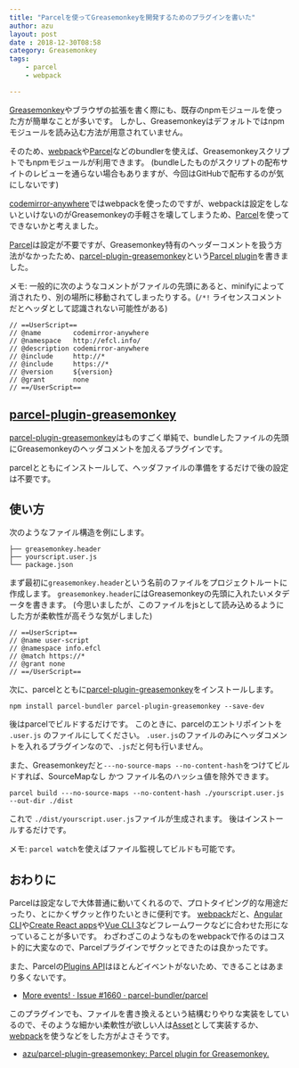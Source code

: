```yaml
---
title: "Parcelを使ってGreasemonkeyを開発するためのプラグインを書いた"
author: azu
layout: post
date : 2018-12-30T08:58
category: Greasemonkey
tags:
    - parcel
    - webpack

---
```


[Greasemonkey](https://ja.wikipedia.org/wiki/Greasemonkey)やブラウザの拡張を書く際にも、既存のnpmモジュールを使った方が簡単なことが多いです。
しかし、Greasemonkeyはデフォルトではnpmモジュールを読み込む方法が用意されていません。

そのため、[webpack](https://webpack.js.org/)や[Parcel](https://parceljs.org/)などのbundlerを使えば、Greasemonkeyスクリプトでもnpmモジュールが利用できます。
(bundleしたものがスクリプトの配布サイトのレビューを通らない場合もありますが、今回はGitHubで配布するのが気にしないです)

[codemirror-anywhere](https://github.com/azu/codemirror-anywhere)ではwebpackを使ったのですが、webpackは設定をしないといけないのがGreasemonkeyの手軽さを壊してしまうため、[Parcel](https://parceljs.org/)を使ってできないかと考えました。

[Parcel](https://parceljs.org/)は設定が不要ですが、Greasemonkey特有のヘッダーコメントを扱う方法がなかったため、[parcel-plugin-greasemonkey](https://github.com/azu/parcel-plugin-greasemonkey)という[Parcel plugin](https://parceljs.org/plugins.html)を書きました。

メモ: 一般的に次のようなコメントがファイルの先頭にあると、minifyによって消されたり、別の場所に移動されてしまったりする。(`/*!` ライセンスコメントだとヘッダとして認識されない可能性がある)

```
// ==UserScript==
// @name        codemirror-anywhere
// @namespace   http://efcl.info/
// @description codemirror-anywhere
// @include     http://*
// @include     https://*
// @version     ${version}
// @grant       none
// ==/UserScript==
```

## [parcel-plugin-greasemonkey](https://github.com/azu/parcel-plugin-greasemonkey)

[parcel-plugin-greasemonkey](https://github.com/azu/parcel-plugin-greasemonkey)はものすごく単純で、bundleしたファイルの先頭にGreasemonkeyのヘッダコメントを加えるプラグインです。

parcelとともにインストールして、ヘッダファイルの準備をするだけで後の設定は不要です。

## 使い方

次のようなファイル構造を例にします。

```
├── greasemonkey.header
├── yourscript.user.js
└── package.json
```

まず最初に`greasemonkey.header`という名前のファイルをプロジェクトルートに作成します。
`greasemonkey.header`にはGreasemonkeyの先頭に入れたいメタデータを書きます。
(今思いましたが、このファイルをjsとして読み込めるようにした方が柔軟性が高そうな気がしました)

```
// ==UserScript==
// @name user-script
// @namespace info.efcl
// @match https://*
// @grant none
// ==/UserScript==
```

次に、parcelとともに[parcel-plugin-greasemonkey](https://github.com/azu/parcel-plugin-greasemonkey)をインストールします。

```
npm install parcel-bundler parcel-plugin-greasemonkey --save-dev
```

後はparcelでビルドするだけです。
このときに、parcelのエントリポイントを `.user.js` のファイルにしてください。
`.user.js`のファイルのみにヘッダコメントを入れるプラグインなので、`.js`だと何も行いません。

また、Greasemonkeyだと`---no-source-maps --no-content-hash`をつけてビルドすれば、SourceMapなし かつ ファイル名のハッシュ値を除外できます。

```
parcel build ---no-source-maps --no-content-hash ./yourscript.user.js --out-dir ./dist
```

これで `./dist/yourscript.user.js`ファイルが生成されます。
後はインストールするだけです。

メモ: `parcel watch`を使えばファイル監視してビルドも可能です。

## おわりに

Parcelは設定なしで大体普通に動いてくれるので、プロトタイピング的な用途だったり、とにかくザクッと作りたいときに便利です。
[webpack](https://webpack.js.org/)だと、[Angular CLI](https://cli.angular.io/)や[Create React apps](https://github.com/facebook/create-react-app)や[Vue CLI 3](https://cli.vuejs.org/)などフレームワークなどに合わせた形になっていることが多いです。
わざわざこのようなものをwebpackで作るのはコスト的に大変なので、Parcelプラグインでザクッとできたのは良かったです。

また、Parcelの[Plugins API](https://parceljs.org/plugins.html)はほとんどイベントがないため、できることはあまり多くないです。

- [More events! · Issue #1660 · parcel-bundler/parcel](https://github.com/parcel-bundler/parcel/issues/1660)

このプラグインでも、ファイルを書き換えるという結構むりやりな実装をしているので、そのような細かい柔軟性が欲しい人は[Asset](https://parceljs.org/asset_types.html)として実装するか、[webpack](https://webpack.js.org/)を使うなどをした方がよさそうです。

- [azu/parcel-plugin-greasemonkey: Parcel plugin for Greasemonkey.](https://github.com/azu/parcel-plugin-greasemonkey)
